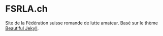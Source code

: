 # FSRLA.ch

Site de la Fédération suisse romande de lutte amateur. Basé sur le thème [Beautiful Jekyll](https://deanattali.com/beautiful-jekyll/).

